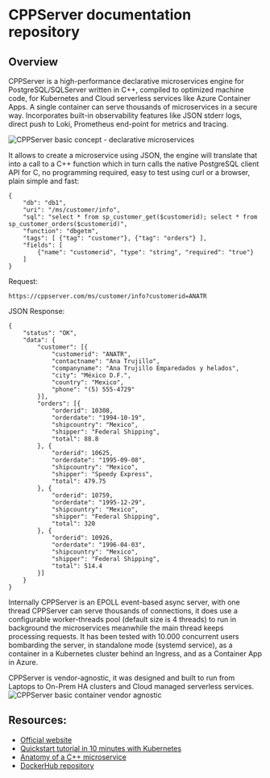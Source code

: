 # CPPServer documentation repository

## Overview

CPPServer is a high-performance declarative microservices engine for PostgreSQL/SQLServer written in C++, compiled to optimized machine code, for Kubernetes and Cloud serverless services like Azure Container Apps. A single container can serve thousands of microservices in a secure way. Incorporates built-in observability features like JSON stderr logs, direct push to Loki, Prometheus end-point for metrics and tracing.

![CPPServer basic concept - declarative microservices](https://cppserver.com/cppserver-basic-model.png)

It allows to create a microservice using JSON, the engine will translate that into a call to a C++ function which in turn calls the native PostgreSQL client API for C, no programming required, easy to test using curl or a browser, plain simple and fast:

```
{
	"db": "db1",
	"uri": "/ms/customer/info",
	"sql": "select * from sp_customer_get($customerid); select * from sp_customer_orders($customerid)",
	"function": "dbgetm",
	"tags": [ {"tag": "customer"}, {"tag": "orders"} ],
	"fields": [
		{"name": "customerid", "type": "string", "required": "true"}
	]
}
```

Request:
```
https://cppserver.com/ms/customer/info?customerid=ANATR
```

JSON Response:
```
{
	"status": "OK",
	"data": {
		"customer": [{
			"customerid": "ANATR",
			"contactname": "Ana Trujillo",
			"companyname": "Ana Trujillo Emparedados y helados",
			"city": "México D.F.",
			"country": "Mexico",
			"phone": "(5) 555-4729"
		}],
		"orders": [{
			"orderid": 10308,
			"orderdate": "1994-10-19",
			"shipcountry": "Mexico",
			"shipper": "Federal Shipping",
			"total": 88.8
		}, {
			"orderid": 10625,
			"orderdate": "1995-09-08",
			"shipcountry": "Mexico",
			"shipper": "Speedy Express",
			"total": 479.75
		}, {
			"orderid": 10759,
			"orderdate": "1995-12-29",
			"shipcountry": "Mexico",
			"shipper": "Federal Shipping",
			"total": 320
		}, {
			"orderid": 10926,
			"orderdate": "1996-04-03",
			"shipcountry": "Mexico",
			"shipper": "Federal Shipping",
			"total": 514.4
		}]
	}
}
```

Internally CPPServer is an EPOLL event-based async server, with one thread CPPServer can serve thousands of connections, it does use a configurable worker-threads pool (default size is 4 threads) to run in background the microservices meanwhile the main thread keeps processing requests. It has been tested with 10.000 concurrent users bombarding the server, in standalone mode (systemd service), as a container in a Kubernetes cluster behind an Ingress, and as a Container App in Azure.

CPPServer is vendor-agnostic, it was designed and built to run from Laptops to On-Prem HA clusters and Cloud managed serverless services.
![CPPServer basic container vendor agnostic](https://cppserver.com/container-image.png)

## Resources:

* [Official website](https://cppserver.com)
* [Quickstart tutorial in 10 minutes with Kubernetes](https://github.com/cppservergit/cppserver-docs/blob/main/quickstart.md)
* [Anatomy of a C++ microservice](https://cppserver.com/docs/microservice-anatomy.pdf)
* [DockerHub repository](https://hub.docker.com/r/cppserver/pgsql)

